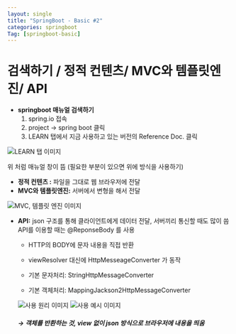 ```yaml
---
layout: single
title: "SpringBoot - Basic #2"
categories: springboot
Tag: [springboot-basic]
---
```

# 검색하기 / 정적 컨텐츠/ MVC와 템플릿엔진/ API

* **springboot 매뉴얼 검색하기**
  1.  spring.io 접속
  2.  project → spring boot 클릭
  3.  LEARN 탭에서 지금 사용하고 있는 버전의 Reference Doc. 클릭

![LEARN 탭 이미지](/assets/images/2022-10-17-14-50-37.png)

위 처럼 매뉴얼 창이 뜸 (필요한 부분이 있으면 위에 방식을 사용하기)

* **정적 컨텐츠 :** 파일을 그대로 웹 브라우저에 전달
* **MVC와 템플릿엔진:** 서버에서 변형을 해서 전달

![MVC, 템플릿 엔진 이미지](/assets/images/2022-10-17-14-52-56.png)

* **API:** json 구조를 통해 클라이언트에게 데이터 전달, 서버끼리 통신할 때도 많이 씀
    API를 이용할 때는 @ReponseBody 를 사용
    - HTTP의 BODY에 문자 내용을 직접 반환

  - viewResolver 대신에 HttpMesseageConverter 가 동작

  - 기본 문자처리: StringHttpMessageConverter

  - 기본 객체처리: MappingJackson2HttpMessageConverter
  
  ![사용 원리 이미지](/assets/images/2022-10-17-14-54-39.png)
  ![사용 예시 이미지](/assets/images/2022-10-17-14-55-07.png)

  ##### → 객체를 반환하는 것, view 없이 json 방식으로 브라우저에 내용을 띄움